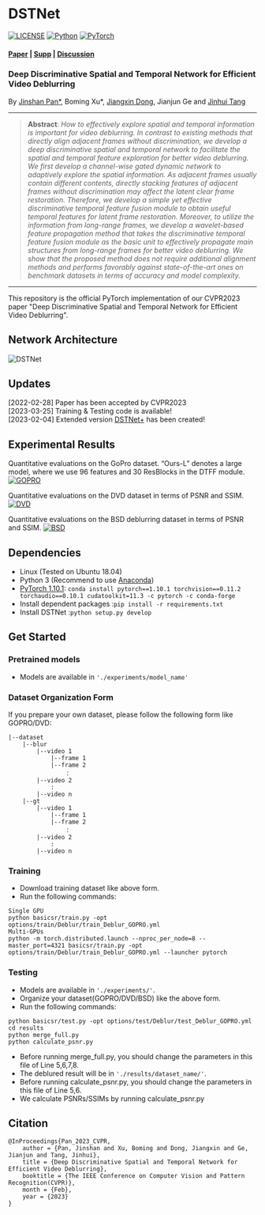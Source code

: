 # DSTNet

[![LICENSE](https://img.shields.io/badge/license-MIT-green)](https://github.com/xuboming8/CDVD-TSPNL/blob/main/LICENSE)
[![Python](https://img.shields.io/badge/python-3.8-blue.svg)](https://www.python.org/)
[![PyTorch](https://img.shields.io/badge/pytorch-1.10.1-%237732a8)](https://pytorch.org/)

#### [Paper](https://openaccess.thecvf.com/content/CVPR2023/papers/Pan_Deep_Discriminative_Spatial_and_Temporal_Network_for_Efficient_Video_Deblurring_CVPR_2023_paper.pdf) | [Supp](https://openaccess.thecvf.com/content/CVPR2023/supplemental/Pan_Deep_Discriminative_Spatial_CVPR_2023_supplemental.pdf) | [Discussion](https://github.com/xuboming8/DSTNet/issues)
### Deep Discriminative Spatial and Temporal Network for Efficient Video Deblurring
By [Jinshan Pan*](https://jspan.github.io/), Boming Xu*, [Jiangxin Dong](https://scholar.google.com/citations?user=ruebFVEAAAAJ&hl=zh-CN&oi=ao),  Jianjun Ge and [Jinhui Tang](https://scholar.google.com/citations?user=ByBLlEwAAAAJ&hl=zh-CN)

<hr />

> **Abstract**: *How to effectively explore spatial and temporal information is important for video deblurring. In contrast to existing methods that directly align adjacent frames without discrimination, we develop a deep discriminative spatial and temporal network to facilitate the spatial and temporal feature exploration for better video deblurring. We first develop a channel-wise gated dynamic network to adaptively explore the spatial information. As adjacent frames usually contain different contents, directly stacking features of adjacent frames without discrimination may affect the latent clear frame restoration. Therefore, we develop a simple yet effective discriminative temporal feature fusion module to obtain useful temporal features for latent frame restoration. Moreover, to utilize the information from long-range frames, we develop a wavelet-based feature propagation method that takes the discriminative temporal feature fusion module as the basic unit to effectively propagate main structures from long-range frames for better video deblurring. We show that the proposed method does not require additional alignment methods and performs favorably against state-of-the-art ones on benchmark datasets in terms of accuracy and model complexity.*
<hr />


This repository is the official PyTorch implementation of our CVPR2023 paper "Deep Discriminative Spatial and Temporal Network for Efficient Video Deblurring".

## Network Architecture
![DSTNet](https://github.com/xuboming8/DSTNet/assets/20449507/d9691c13-9ad9-4d87-846a-f6a9f1bdfb79)

## Updates
[2022-02-28] Paper has been accepted by CVPR2023\
[2023-03-25] Training & Testing code is available!\
[2023-02-04] Extended version [DSTNet+](https://github.com/sunny2109/DSTNet-plus) has been created!

## Experimental Results
Quantitative evaluations on the GoPro dataset. “Ours-L” denotes a large model, where we use 96 features and 30 ResBlocks in the DTFF module.
[![GOPRO](https://s1.ax1x.com/2023/03/25/ppDu8tx.png)](https://imgse.com/i/ppDu8tx)

Quantitative evaluations on the DVD dataset in terms of PSNR and SSIM.
[![DVD](https://s1.ax1x.com/2023/03/25/ppDuGh6.png)](https://imgse.com/i/ppDuGh6)

Quantitative evaluations on the BSD deblurring dataset in terms of PSNR and SSIM.
[![BSD](https://s1.ax1x.com/2023/03/25/ppDut1O.png)](https://imgse.com/i/ppDut1O)

## Dependencies
- Linux (Tested on Ubuntu 18.04)
- Python 3 (Recommend to use [Anaconda](https://www.anaconda.com/download/#linux))
- [PyTorch 1.10.1](https://pytorch.org/): `conda install pytorch==1.10.1 torchvision==0.11.2 torchaudio==0.10.1 cudatoolkit=11.3 -c pytorch -c conda-forge`
- Install dependent packages :`pip install -r requirements.txt`
- Install DSTNet :`python setup.py develop`

## Get Started

### Pretrained models
- Models are available in  `'./experiments/model_name'`

### Dataset Organization Form
If you prepare your own dataset, please follow the following form like GOPRO/DVD:
```
|--dataset  
    |--blur  
        |--video 1
            |--frame 1
            |--frame 2
                ：  
        |--video 2
            :
        |--video n
    |--gt
        |--video 1
            |--frame 1
            |--frame 2
                ：  
        |--video 2
        	:
        |--video n
```
 
### Training
- Download training dataset like above form.
- Run the following commands:
```
Single GPU
python basicsr/train.py -opt options/train/Deblur/train_Deblur_GOPRO.yml
Multi-GPUs
python -m torch.distributed.launch --nproc_per_node=8 --master_port=4321 basicsr/train.py -opt options/train/Deblur/train_Deblur_GOPRO.yml --launcher pytorch
```

### Testing
- Models are available in  `'./experiments/'`.
- Organize your dataset(GOPRO/DVD/BSD) like the above form.
- Run the following commands:
```
python basicsr/test.py -opt options/test/Deblur/test_Deblur_GOPRO.yml
cd results
python merge_full.py
python calculate_psnr.py
```
- Before running merge_full.py, you should change the parameters in this file of Line 5,6,7,8.
- The deblured result will be in `'./results/dataset_name/'`.
- Before running calculate_psnr.py, you should change the parameters in this file of Line 5,6.
- We calculate PSNRs/SSIMs by running calculate_psnr.py

## Citation
```
@InProceedings{Pan_2023_CVPR,
    author = {Pan, Jinshan and Xu, Boming and Dong, Jiangxin and Ge, Jianjun and Tang, Jinhui},
    title = {Deep Discriminative Spatial and Temporal Network for Efficient Video Deblurring},
    booktitle = {The IEEE Conference on Computer Vision and Pattern Recognition(CVPR)},
    month = {Feb},
    year = {2023}
}
```
